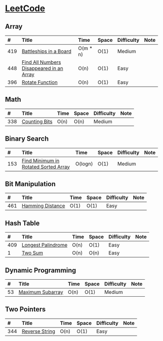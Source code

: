 # [LeetCode](https://leetcode.com/problemset/algorithms/)

## Array
|#|Title|Time|Space|Difficulty|Note|
|:-|:-|:-|:-|:-|:-|
|419|[Battleships in a Board](battleships_in_a_board.cpp)|O(m * n)|O(1)|Medium||
|448|[Find All Numbers Disappeared in an Array](find_all_numbers_disappeared_in_an_array.cpp)|O(n)|O(1)|Easy||
|396|[Rotate Function](rotate_function.cpp)|O(n)|O(1)|Easy||

## Math
|#|Title|Time|Space|Difficulty|Note|
|:-|:-|:-|:-|:-|:-|
|338|[Counting Bits](counting_bits.cpp)|O(n)|O(n)|Medium||

## Binary Search
|#|Title|Time|Space|Difficulty|Note|
|:-|:-|:-|:-|:-|:-|
|153|[Find Minimum in Rotated Sorted Array](find_minimum_in_rotated_sorted_array.cpp)|O(logn)|O(1)|Medium||

## Bit Manipulation
|#|Title|Time|Space|Difficulty|Note|
|:-|:-|:-|:-|:-|:-|
|461|[Hamming Distance](hamming_distance.cpp)|O(1)|O(1)|Easy||

## Hash Table
|#|Title|Time|Space|Difficulty|Note|
|:-|:-|:-|:-|:-|:-|
|409|[Longest Palindrome](longest_palindrome.cpp)|O(n)|O(1)|Easy||
|1|[Two Sum](two_sum.cpp)|O(n)|O(n)|Easy||

## Dynamic Programming
|#|Title|Time|Space|Difficulty|Note|
|:-|:-|:-|:-|:-|:-|
|53|[Maximum Subarray](maximum_subarray.cpp)|O(n)|O(1)|Medium||

## Two Pointers
|#|Title|Time|Space|Difficulty|Note|
|:-|:-|:-|:-|:-|:-|
|344|[Reverse String](reverse_string.cpp)|O(n)|O(1)|Easy||